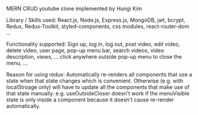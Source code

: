 MERN CRUD youtube clone implemented by Hungi Kim

Library / Skills used:
React.js, Node.js, Express.js, MongoDB, jwt, bcrypt, Redux, Redux-Toolkit, styled-components, css modules, react-router-dom ...

Functionality supported:
Sign up, log in, log out, post video, edit video, delete video, user page, pop-up menu bar, 
search videos, video description, views, ...
click anywhere outside pop-up menu to close the menu, ...

Reason for using redux:
    Automatically re-renders all components that use a state when that state changes which is convenient. Otherwise (e.g. with localStroage only) will have to update all the components that make use of that state manually.
    e.g. useOutsideCloser doesn't work if the menuVisible state is only inside a component because it doesn't cause re-render automatically.
    